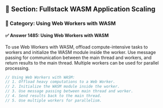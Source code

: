 ## 📘 Section: Fullstack WASM Application Scaling
### 🔹 Category: Using Web Workers with WASM
#### ✅ Answer 1485: Using Web Workers with WASM

To use Web Workers with WASM, offload compute-intensive tasks to workers and initialize the WASM module inside the worker. Use message passing for communication between the main thread and workers, and return results to the main thread. Multiple workers can be used for parallel processing.

```rust
// Using Web Workers with WASM:
// 1. Offload heavy computations to a Web Worker.
// 2. Initialize the WASM module inside the worker.
// 3. Use message passing between main thread and worker.
// 4. Send results back to the main thread.
// 5. Use multiple workers for parallelism.
```
